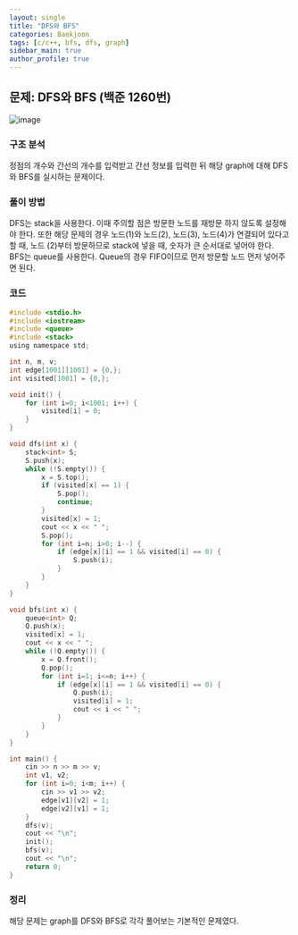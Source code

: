 ```yaml
---  
layout: single
title: "DFS와 BFS"  
categories: Baekjoon  
tags: [c/c++, bfs, dfs, graph]  
sidebar_main: true  
author_profile: true  
---  
```

  
## 문제: DFS와 BFS (백준 1260번)  
![image](https://user-images.githubusercontent.com/68364886/155516334-cdb80ab4-c7eb-4cc1-9141-27fd4e5ef074.png)  
  
### 구조 분석  
정점의 개수와 간선의 개수를 입력받고 간선 정보를 입력한 뒤 해당 graph에 대해 DFS와 BFS를 실시하는 문제이다.  
  
### 풀이 방법  
DFS는 stack을 사용한다. 이때 주의할 점은 방문한 노드를 재방문 하지 않도록 설정해야 한다. 또한 해당 문제의 경우 노드(1)와 노드(2), 노드(3), 노드(4)가 연결되어 있다고 할 때, 노드 (2)부터 방문하므로 stack에 넣을 때, 숫자가 큰 순서대로 넣어야 한다.  
BFS는 queue를 사용한다. Queue의 경우 FIFO이므로 먼저 방문할 노드 먼저 넣어주면 된다.  
  
### 코드  
```c  
#include <stdio.h>
#include <iostream>
#include <queue>
#include <stack>
using namespace std;

int n, m, v;
int edge[1001][1001] = {0,};
int visited[1001] = {0,};

void init() {
    for (int i=0; i<1001; i++) {
        visited[i] = 0;
    }
}

void dfs(int x) {
    stack<int> S;
    S.push(x);
    while (!S.empty()) {
        x = S.top();
        if (visited[x] == 1) {
            S.pop();
            continue;
        }
        visited[x] = 1;
        cout << x << " ";
        S.pop();
        for (int i=n; i>0; i--) {
            if (edge[x][i] == 1 && visited[i] == 0) {
                S.push(i);
            }
        }
    }
}

void bfs(int x) {
    queue<int> Q;
    Q.push(x);
    visited[x] = 1;
    cout << x << " ";
    while (!Q.empty()) {
        x = Q.front();
        Q.pop();
        for (int i=1; i<=n; i++) {
            if (edge[x][i] == 1 && visited[i] == 0) {
                Q.push(i);
                visited[i] = 1;
                cout << i << " ";
            }
        }
    }
}

int main() {
    cin >> n >> m >> v;
    int v1, v2;
    for (int i=0; i<m; i++) {
        cin >> v1 >> v2;
        edge[v1][v2] = 1;
        edge[v2][v1] = 1;
    }
    dfs(v);
    cout << "\n";
    init();
    bfs(v);
    cout << "\n";
    return 0;
}
```  
  
### 정리  
해당 문제는 graph를 DFS와 BFS로 각각 풀어보는 기본적인 문제였다.  
